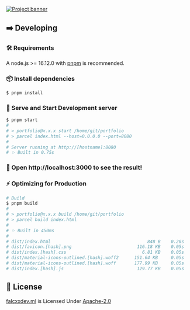 [![Project banner](https://cdn.upload.systems/uploads/ZsVdkb62.png)](https://falcxxdev.ml)

## ➡️ Developing

### 🛠️ Requirements

A node.js >= 16.12.0 with [pnpm](https://pnpm.io) is recommended.

### 📦 Install dependencies

```sh
$ pnpm install
```

### 🏃 Serve and Start Development server

```sh
$ pnpm start
#
# > portfolio@x.x.x start /home/git/portfolio
# > parcel index.html --host=0.0.0.0 --port=8080
#
# Server running at http://[hostname]:8080
# ✨ Built in 0.75s
```

### :tada: Open http://localhost:3000 to see the result!

### ⚡ Optimizing for Production

```sh
# Build
$ pnpm build
#
# > portfolio@x.x.x build /home/git/portfolio
# > parcel build index.html
#
# ✨ Built in 450ms
#
# dist/index.html                                     848 B    0.20s
# dist/favicon.[hash].png                         116.18 KB    0.05s
# dist/index.[hash].css                             6.81 KB    0.05s
# dist/material-icons-outlined.[hash].woff2      151.64 KB     0.05s
# dist/material-icons-outlined.[hash].woff       177.99 KB     0.05s
# dist/index.[hash].js                            129.77 KB    0.05s
```

## 📃 License

[falcxxdev.ml](#) is Licensed Under [Apache-2.0](./LICENSE)
